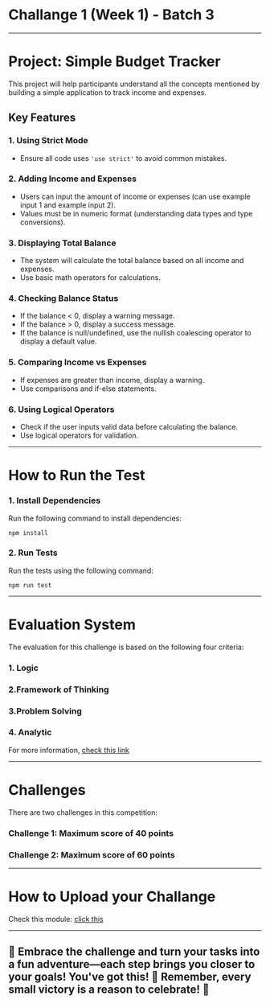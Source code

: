 # Challange 1 (Week 1) - Batch 3

---

# Project: Simple Budget Tracker

This project will help participants understand all the concepts mentioned by building a simple application to track income and expenses.

## Key Features

### 1. Using Strict Mode

- Ensure all code uses `'use strict'` to avoid common mistakes.

### 2. Adding Income and Expenses

- Users can input the amount of income or expenses (can use example input 1 and example input 2).
- Values must be in numeric format (understanding data types and type conversions).

### 3. Displaying Total Balance

- The system will calculate the total balance based on all income and expenses.
- Use basic math operators for calculations.

### 4. Checking Balance Status

- If the balance < 0, display a warning message.
- If the balance > 0, display a success message.
- If the balance is null/undefined, use the nullish coalescing operator to display a default value.

### 5. Comparing Income vs Expenses

- If expenses are greater than income, display a warning.
- Use comparisons and if-else statements.

### 6. Using Logical Operators

- Check if the user inputs valid data before calculating the balance.
- Use logical operators for validation.

---

# How to Run the Test

### 1. Install Dependencies

Run the following command to install dependencies:

```
npm install
```

### 2. Run Tests

Run the tests using the following command:

```
npm run test
```

---

# Evaluation System

The evaluation for this challenge is based on the following four criteria:

### 1. Logic

### 2.Framework of Thinking

### 3.Problem Solving

### 4. Analytic

For more information, [check this link](https://chatgpt.com/share/67bea6b3-c9cc-800c-8996-4ae7a0f047be)

---

# Challenges

There are two challenges in this competition:

### Challenge 1: Maximum score of 40 points

### Challenge 2: Maximum score of 60 points

---

# How to Upload your Challange

Check this module: [click this](https://orchid-clematis-3e4.notion.site/Panduan-Penggunaan-Git-Untuk-Upload-Assignment-e2d80a19b3684f5d8f1a4209dcf85445?pvs=73)

---

## 🎉 Embrace the challenge and turn your tasks into a fun adventure—each step brings you closer to your goals! You've got this! 🚀 Remember, every small victory is a reason to celebrate! 🎈
